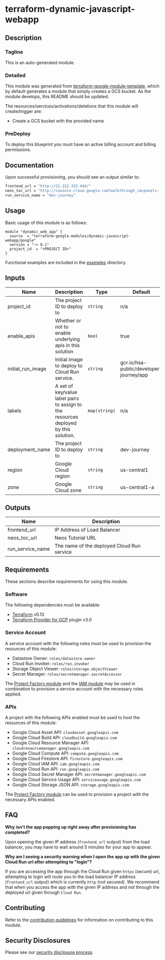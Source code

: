 # terraform-dynamic-javascript-webapp

## Description
### Tagline
This is an auto-generated module.

### Detailed
This module was generated from [terraform-google-module-template](https://github.com/terraform-google-modules/terraform-google-module-template/), which by default generates a module that simply creates a GCS bucket. As the module develops, this README should be updated.

The resources/services/activations/deletions that this module will create/trigger are:

- Create a GCS bucket with the provided name

### PreDeploy
To deploy this blueprint you must have an active billing account and billing permissions.


## Documentation

Upon successful provisioning, you should see an output similar to:

```bash
frontend_url = "http://11.222.333.444/"
neos_toc_url = "http://console.cloud.google.com?walkthrough_id=panels--sic--dynamic-javascript-web-app_toc"
run_service_name = "dev-journey"
```

## Usage

Basic usage of this module is as follows:

```hcl
module "dynamic_web_app" {
  source  = "terraform-google-modules/dynamic-javascript-webapp/google"
  version = "~> 0.1"
  project_id  = "<PROJECT ID>"
}
```

Functional examples are included in the
[examples](./examples/) directory.

<!-- BEGINNING OF PRE-COMMIT-TERRAFORM DOCS HOOK -->
## Inputs

| Name | Description | Type | Default | Required |
|------|-------------|------|---------|:--------:|
| project\_id | The project ID to deploy to | `string` | n/a | yes |
| enable\_apis | Whether or not to enable underlying apis in this solution | `bool` | true | no |
| initial\_run\_image | Initial image to deploy to Cloud Run service. | `string` | gcr.io/hsa-public/developer-journey/app | no |
| labels | A set of key/value label pairs to assign to the resources deployed by this solution. | `map(string)` | n/a | no |
| deployment\_name | The project ID to deploy to | `string` | dev-journey | no |
| region | Google Cloud region  | `string` | us-central1 | no |
| zone | Google Cloud zone | `string` | us-central1-a | no |

## Outputs

| Name | Description |
|------|-------------|
| frontend\_url | IP Address of Load Balancer |
| neos\_toc_url | Neos Tutorial URL |
| run\_service\_name | The name of the deployed Cloud Run service |

<!-- END OF PRE-COMMIT-TERRAFORM DOCS HOOK -->

## Requirements

These sections describe requirements for using this module.

### Software

The following dependencies must be available:

- [Terraform][terraform] v0.13
- [Terraform Provider for GCP][terraform-provider-gcp] plugin v3.0

### Service Account

A service account with the following roles must be used to provision
the resources of this module:

- Datastore Owner: `roles/datastore.owner`
- Cloud Run Invoker: `roles/run.invoker`
- Storage Object Viewer: `roles/storage.objectViewer`
- Secret Manager: `roles/secretmanager.secretAccessor`

The [Project Factory module][project-factory-module] and the
[IAM module][iam-module] may be used in combination to provision a
service account with the necessary roles applied.

### APIs

A project with the following APIs enabled must be used to host the
resources of this module:

- Google Cloud Asset API: `cloudasset.googleapis.com`
- Google Cloud Build API: `cloudbuild.googleapis.com`
- Google Cloud Resource Manager API: `cloudresourcemanager.googleapis.com`
- Google Cloud Compute API: `compute.googleapis.com`
- Google Cloud Firestore API: `firestore.googleapis.com`
- Google Cloud IAM API: `iam.googleapis.com`
- Google Cloud Run API: `run.googleapis.com`
- Google Cloud Secret Manager API: `secretmanager.googleapis.com`
- Google Cloud Service Usage API: `serviceusage.googleapis.com`
- Google Cloud Storage JSON API: `storage.googleapis.com`

The [Project Factory module][project-factory-module] can be used to
provision a project with the necessary APIs enabled.

## FAQ

**Why isn't the app popping up right away after provisioning has completed?**

Upon opening the given IP address (`frontend_url` output) from the load balancer, 
you may have to wait around 5 minutes for your app to appear.

**Why am I seeing a security warning when I open the app up with the given Cloud Run url after attempting to "login"?**

If you are accessing the app through the Cloud Run given `https` (secure) url, 
attempting to login will route you to the load balancer IP address (`frontend_url` output) which is currently `http` (not secured).
We recommend that when you access the app with the given IP address and not through the deployed url given through `Cloud Run`. 

## Contributing

Refer to the [contribution guidelines](./CONTRIBUTING.md) for
information on contributing to this module.

[iam-module]: https://registry.terraform.io/modules/terraform-google-modules/iam/google
[project-factory-module]: https://registry.terraform.io/modules/terraform-google-modules/project-factory/google
[terraform-provider-gcp]: https://www.terraform.io/docs/providers/google/index.html
[terraform]: https://www.terraform.io/downloads.html

## Security Disclosures

Please see our [security disclosure process](./SECURITY.md).
